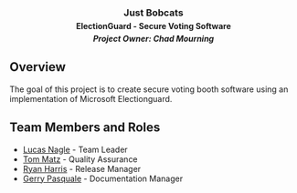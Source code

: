 <p align=center>
  <h3 style="text-align:center; margin-bottom: 5px;"> Just Bobcats</h3>
  <h4 style="text-align:center; margin-top: 0px; margin-bottom:5px"> ElectionGuard - Secure Voting Software</h4>
  <h5 style="text-align:center; margin-top: 0px;"> Project Owner: Chad Mourning </h5>
</p>

## Overview
The goal of this project is to create secure voting booth software using an implementation of Microsoft Electionguard. 

## Team Members and Roles
- [Lucas Nagle](https://github.com/Ln077218) - Team Leader
- [Tom Matz](https://github.com/tommatz) - Quality Assurance
- [Ryan Harris](https://github.com/C1ickz) - Release Manager
- [Gerry Pasquale](https://github.com/Gerry0191) - Documentation Manager
